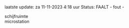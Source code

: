laatste update: 
za 11-11-2023  4:18   uur 
Status: FAALT - fout - 
<div class="service Y">schijfruimte</div><div class="service Y">microstation</div>